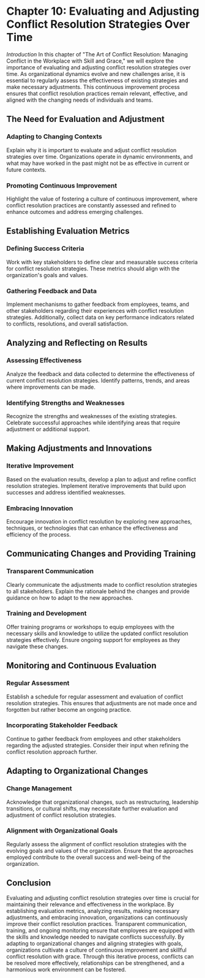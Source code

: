 Chapter 10: Evaluating and Adjusting Conflict Resolution Strategies Over Time
=============================================================================

*Introduction* In this chapter of "The Art of Conflict Resolution: Managing Conflict in the Workplace with Skill and Grace," we will explore the importance of evaluating and adjusting conflict resolution strategies over time. As organizational dynamics evolve and new challenges arise, it is essential to regularly assess the effectiveness of existing strategies and make necessary adjustments. This continuous improvement process ensures that conflict resolution practices remain relevant, effective, and aligned with the changing needs of individuals and teams.

The Need for Evaluation and Adjustment
--------------------------------------

### Adapting to Changing Contexts

Explain why it is important to evaluate and adjust conflict resolution strategies over time. Organizations operate in dynamic environments, and what may have worked in the past might not be as effective in current or future contexts.

### Promoting Continuous Improvement

Highlight the value of fostering a culture of continuous improvement, where conflict resolution practices are constantly assessed and refined to enhance outcomes and address emerging challenges.

Establishing Evaluation Metrics
-------------------------------

### Defining Success Criteria

Work with key stakeholders to define clear and measurable success criteria for conflict resolution strategies. These metrics should align with the organization's goals and values.

### Gathering Feedback and Data

Implement mechanisms to gather feedback from employees, teams, and other stakeholders regarding their experiences with conflict resolution strategies. Additionally, collect data on key performance indicators related to conflicts, resolutions, and overall satisfaction.

Analyzing and Reflecting on Results
-----------------------------------

### Assessing Effectiveness

Analyze the feedback and data collected to determine the effectiveness of current conflict resolution strategies. Identify patterns, trends, and areas where improvements can be made.

### Identifying Strengths and Weaknesses

Recognize the strengths and weaknesses of the existing strategies. Celebrate successful approaches while identifying areas that require adjustment or additional support.

Making Adjustments and Innovations
----------------------------------

### Iterative Improvement

Based on the evaluation results, develop a plan to adjust and refine conflict resolution strategies. Implement iterative improvements that build upon successes and address identified weaknesses.

### Embracing Innovation

Encourage innovation in conflict resolution by exploring new approaches, techniques, or technologies that can enhance the effectiveness and efficiency of the process.

Communicating Changes and Providing Training
--------------------------------------------

### Transparent Communication

Clearly communicate the adjustments made to conflict resolution strategies to all stakeholders. Explain the rationale behind the changes and provide guidance on how to adapt to the new approaches.

### Training and Development

Offer training programs or workshops to equip employees with the necessary skills and knowledge to utilize the updated conflict resolution strategies effectively. Ensure ongoing support for employees as they navigate these changes.

Monitoring and Continuous Evaluation
------------------------------------

### Regular Assessment

Establish a schedule for regular assessment and evaluation of conflict resolution strategies. This ensures that adjustments are not made once and forgotten but rather become an ongoing practice.

### Incorporating Stakeholder Feedback

Continue to gather feedback from employees and other stakeholders regarding the adjusted strategies. Consider their input when refining the conflict resolution approach further.

Adapting to Organizational Changes
----------------------------------

### Change Management

Acknowledge that organizational changes, such as restructuring, leadership transitions, or cultural shifts, may necessitate further evaluation and adjustment of conflict resolution strategies.

### Alignment with Organizational Goals

Regularly assess the alignment of conflict resolution strategies with the evolving goals and values of the organization. Ensure that the approaches employed contribute to the overall success and well-being of the organization.

Conclusion
----------

Evaluating and adjusting conflict resolution strategies over time is crucial for maintaining their relevance and effectiveness in the workplace. By establishing evaluation metrics, analyzing results, making necessary adjustments, and embracing innovation, organizations can continuously improve their conflict resolution practices. Transparent communication, training, and ongoing monitoring ensure that employees are equipped with the skills and knowledge needed to navigate conflicts successfully. By adapting to organizational changes and aligning strategies with goals, organizations cultivate a culture of continuous improvement and skillful conflict resolution with grace. Through this iterative process, conflicts can be resolved more effectively, relationships can be strengthened, and a harmonious work environment can be fostered.
